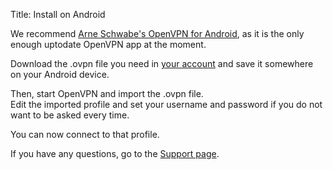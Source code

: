 Title: Install on Android

We recommend [Arne Schwabe's OpenVPN for Android][openvpn_android],
as it is the only enough uptodate OpenVPN app at the moment.

Download the .ovpn file you need in [your account](/account/) and save it
somewhere on your Android device.

Then, start OpenVPN and import the .ovpn file.  
Edit the imported profile and set your username and password if you do not
want to be asked every time.

You can now connect to that profile.

If you have any questions, go to the [Support page](/page/support).

[openvpn_android]: https://play.google.com/store/apps/details?id=de.blinkt.openvpn


